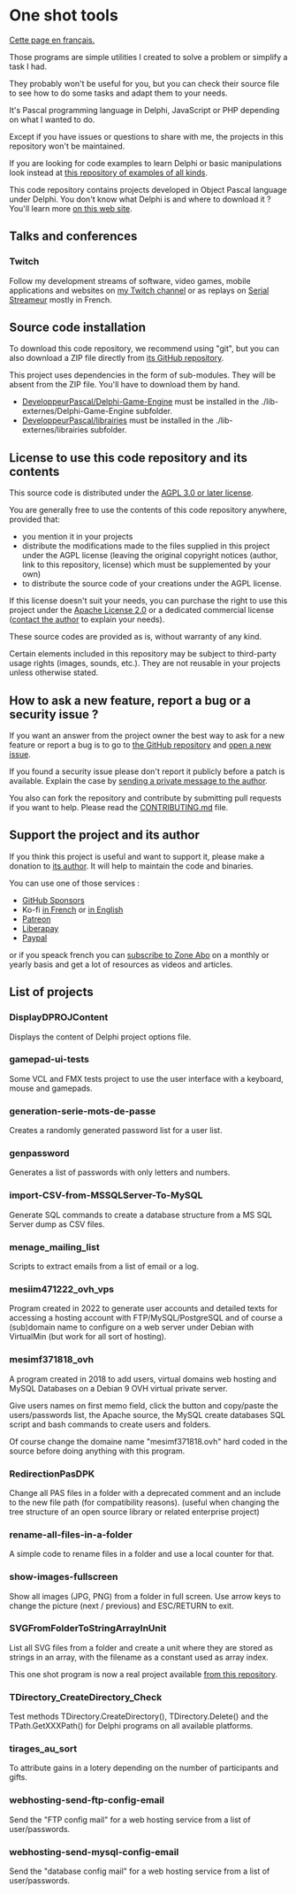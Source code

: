 # One shot tools

[Cette page en français.](LISEZMOI.md)

Those programs are simple utilities I created to solve a problem or simplify a task I had.

They probably won't be useful for you, but you can check their source file to see how to do some tasks and adapt them to your needs.

It's Pascal programming language in Delphi, JavaScript or PHP depending on what I wanted to do.

Except if you have issues or questions to share with me, the projects in this repository won't be maintained.

If you are looking for code examples to learn Delphi or basic manipulations look instead at [this repository of examples of all kinds](https://github.com/DeveloppeurPascal/Delphi-samples).

This code repository contains projects developed in Object Pascal language under Delphi. You don't know what Delphi is and where to download it ? You'll learn more [on this web site](https://delphi-resources.developpeur-pascal.fr/).

## Talks and conferences

### Twitch

Follow my development streams of software, video games, mobile applications and websites on [my Twitch channel](https://www.twitch.tv/patrickpremartin) or as replays on [Serial Streameur](https://serialstreameur.fr) mostly in French.

## Source code installation

To download this code repository, we recommend using "git", but you can also download a ZIP file directly from [its GitHub repository](https://github.com/DeveloppeurPascal/one-shot-tools).

This project uses dependencies in the form of sub-modules. They will be absent from the ZIP file. You'll have to download them by hand.

* [DeveloppeurPascal/Delphi-Game-Engine](https://github.com/DeveloppeurPascal/Delphi-Game-Engine) must be installed in the ./lib-externes/Delphi-Game-Engine subfolder.
* [DeveloppeurPascal/librairies](https://github.com/DeveloppeurPascal/librairies) must be installed in the ./lib-externes/librairies subfolder.

## License to use this code repository and its contents

This source code is distributed under the [AGPL 3.0 or later license](https://choosealicense.com/licenses/agpl-3.0/).

You are generally free to use the contents of this code repository anywhere, provided that:
* you mention it in your projects
* distribute the modifications made to the files supplied in this project under the AGPL license (leaving the original copyright notices (author, link to this repository, license) which must be supplemented by your own)
* to distribute the source code of your creations under the AGPL license.

If this license doesn't suit your needs, you can purchase the right to use this project under the [Apache License 2.0](https://choosealicense.com/licenses/apache-2.0/) or a dedicated commercial license ([contact the author](https://developpeur-pascal.fr/nous-contacter.php) to explain your needs).

These source codes are provided as is, without warranty of any kind.

Certain elements included in this repository may be subject to third-party usage rights (images, sounds, etc.). They are not reusable in your projects unless otherwise stated.

## How to ask a new feature, report a bug or a security issue ?

If you want an answer from the project owner the best way to ask for a new feature or report a bug is to go to [the GitHub repository](https://github.com/DeveloppeurPascal/one-shot-tools) and [open a new issue](https://github.com/DeveloppeurPascal/one-shot-tools/issues).

If you found a security issue please don't report it publicly before a patch is available. Explain the case by [sending a private message to the author](https://developpeur-pascal.fr/nous-contacter.php).

You also can fork the repository and contribute by submitting pull requests if you want to help. Please read the [CONTRIBUTING.md](CONTRIBUTING.md) file.

## Support the project and its author

If you think this project is useful and want to support it, please make a donation to [its author](https://github.com/DeveloppeurPascal). It will help to maintain the code and binaries.

You can use one of those services :

* [GitHub Sponsors](https://github.com/sponsors/DeveloppeurPascal)
* Ko-fi [in French](https://ko-fi.com/patrick_premartin_fr) or [in English](https://ko-fi.com/patrick_premartin_en)
* [Patreon](https://www.patreon.com/patrickpremartin)
* [Liberapay](https://liberapay.com/PatrickPremartin)
* [Paypal](https://www.paypal.com/paypalme/patrickpremartin)

or if you speack french you can [subscribe to Zone Abo](https://zone-abo.fr/nos-abonnements.php) on a monthly or yearly basis and get a lot of resources as videos and articles.

## List of projects

### DisplayDPROJContent

Displays the content of Delphi project options file.

### gamepad-ui-tests

Some VCL and FMX tests project to use the user interface with a keyboard, mouse and gamepads.

### generation-serie-mots-de-passe

Creates a randomly generated password list for a user list.

### genpassword

Generates a list of passwords with only letters and numbers.

### import-CSV-from-MSSQLServer-To-MySQL

Generate SQL commands to create a database structure from a MS SQL Server dump as CSV files.

### menage_mailing_list

Scripts to extract emails from a list of email or a log.

### mesiim471222_ovh_vps

Program created in 2022 to generate user accounts and detailed texts for accessing a hosting account with FTP/MySQL/PostgreSQL and of course a (sub)domain name to configure on a web server under Debian with VirtualMin (but work for all sort of hosting).

### mesimf371818_ovh

A program created in 2018 to add users, virtual domains web hosting and MySQL Databases on a Debian 9 OVH virtual private server.

Give users names on first memo field, click the button and copy/paste the users/passwords list, the Apache <VirtualHost> source, the MySQL create databases SQL script and bash commands to create users and folders.

Of course change the domaine name "mesimf371818.ovh" hard coded in the source before doing anything with this program.

### RedirectionPasDPK

Change all PAS files in a folder with a deprecated comment and an include to the new file path (for compatibility reasons). (useful when changing the tree structure of an open source library or related enterprise project)

### rename-all-files-in-a-folder

A simple code to rename files in a folder and use a local counter for that.

### show-images-fullscreen

Show all images (JPG, PNG) from a folder in full screen. Use arrow keys to change the picture (next / previous) and ESC/RETURN to exit.

### SVGFromFolderToStringArrayInUnit

List all SVG files from a folder and create a unit where they are stored as strings in an array, with the filename as a constant used as array index.

This one shot program is now a real project available [from this repository](https://github.com/DeveloppeurPascal/SVGFolder2DelphiUnit).

### TDirectory_CreateDirectory_Check

Test methods TDirectory.CreateDirectory(), TDirectory.Delete() and the TPath.GetXXXPath() for Delphi programs on all available platforms.

### tirages_au_sort

To attribute gains in a lotery depending on the number of participants and gifts.

### webhosting-send-ftp-config-email

Send the "FTP config mail" for a web hosting service from a list of user/passwords.

### webhosting-send-mysql-config-email

Send the "database config mail" for a web hosting service from a list of user/passwords.
